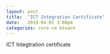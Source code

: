 ```yaml
---
layout: post
title:  "ICT Integration Certificate"
date:   2018-04-01 3:00pm
categories: core-cm bteach
---
```

<object data="/media/ict-cert.pdf" type="application/pdf" width="100%" height="600px">ICT Integtration certificate</object>

